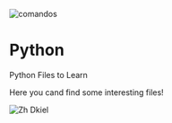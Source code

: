 ![comandos](https://user-images.githubusercontent.com/84393836/118693164-2fa81000-b7e1-11eb-8327-447e530013a1.jpg)
# Python
Python Files to Learn

Here you cand find some interesting files!

![Zh Dkiel](https://user-images.githubusercontent.com/84393836/118693057-18692280-b7e1-11eb-8a4c-aebf724e3db9.png)
